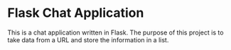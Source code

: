 # Flask Chat Application

This is a chat application written in Flask. 
The purpose of this project is to take data from a URL and store the information in a list.